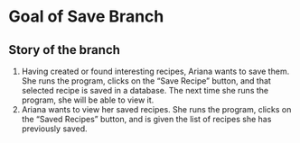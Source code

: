 # Goal of Save Branch

## Story of the branch
1. Having created or found interesting recipes, Ariana wants to save them. She runs the program, clicks on the “Save Recipe” button, and that selected recipe is saved in a database. The next time she runs the program, she will be able to view it.
2. Ariana wants to view her saved recipes. She runs the program, clicks on the “Saved Recipes” button, and is given the list of recipes she has previously saved.

## 
